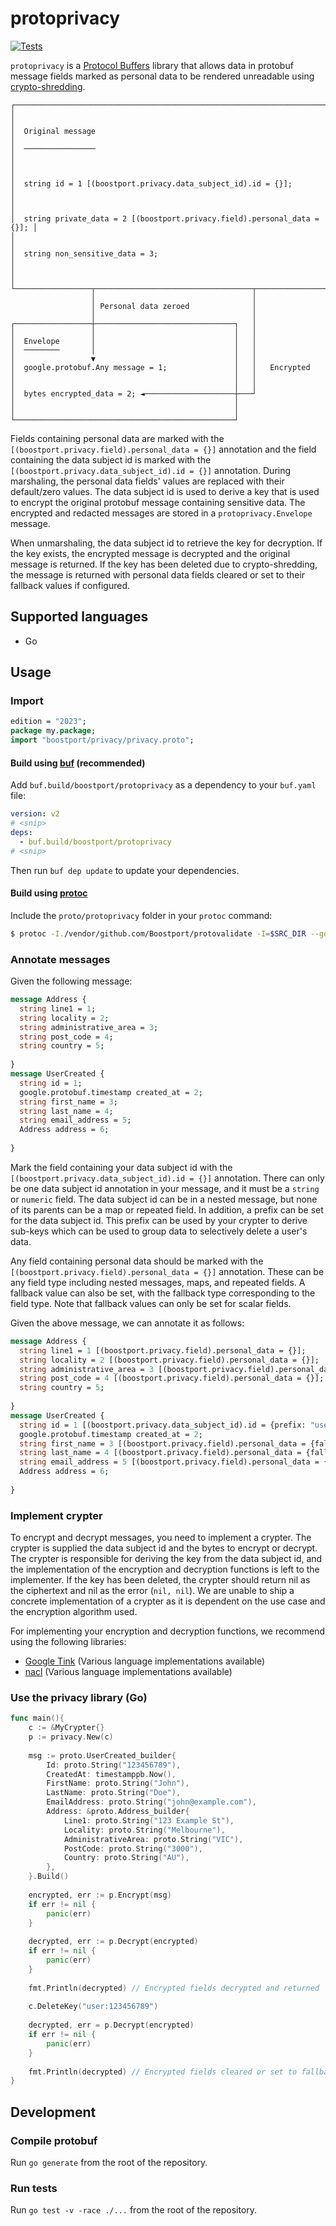 # protoprivacy
[![Tests](https://github.com/Boostport/protoprivacy/actions/workflows/tests.yml/badge.svg)](https://github.com/Boostport/protoprivacy/actions/workflows/tests.yml)

`protoprivacy` is a [Protocol Buffers](https://protobuf.dev/) library that allows data in protobuf message fields marked
as personal data to be rendered unreadable using [crypto-shredding](https://en.wikipedia.org/wiki/Crypto-shredding).
```
┌──────────────────────────────────────────────────────────────────────────┐
│                                                                          │
│  Original message                                                        │
│  ────────────────                                                        │
│                                                                          │
│  string id = 1 [(boostport.privacy.data_subject_id).id = {}];            │
│                                                                          │
│  string private_data = 2 [(boostport.privacy.field).personal_data = {}]; │
│                                                                          │
│  string non_sensitive_data = 3;                                          │
│                                                                          │
└─────────────────┬───────────────────────────────────┬────────────────────┘
                  │                                   │                     
                  │ Personal data zeroed              │                     
                  │                                   │                     
┌─────────────────┼───────────────────────────────┐   │                     
│                 │                               │   │                     
│  Envelope       │                               │   │                     
│  ────────       │                               │   │                     
│                 ▼                               │   │                     
│  google.protobuf.Any message = 1;               │   │   Encrypted         
│                                                 │   │                     
│                                                 │   │                     
│  bytes encrypted_data = 2; ◄────────────────────┼───┘                     
│                                                 │                         
│                                                 │                         
└─────────────────────────────────────────────────┘                         
```
Fields containing personal data are marked with the `[(boostport.privacy.field).personal_data = {}]` annotation and the
field containing the data subject id is marked with the `[(boostport.privacy.data_subject_id).id = {}]` annotation. During
marshaling, the personal data fields' values are replaced with their default/zero values. The data subject id is used
to derive a key that is used to encrypt the original protobuf message containing sensitive data. The encrypted and redacted
messages are stored in a `protoprivacy.Envelope` message.

When unmarshaling, the data subject id to retrieve the key for decryption. If the key exists, the encrypted message is 
decrypted and the original message is returned. If the key has been deleted due to crypto-shredding, the message is
returned with personal data fields cleared or set to their fallback values if configured.

## Supported languages
- Go

## Usage
### Import
```protobuf
edition = "2023";
package my.package;
import "boostport/privacy/privacy.proto";
```

#### Build using [buf](https://buf.build/docs/cli/) (recommended)
Add `buf.build/boostport/protoprivacy` as a dependency to your `buf.yaml` file:
```yaml
version: v2
# <snip>
deps:
  - buf.build/boostport/protoprivacy
# <snip>
```
Then run `buf dep update` to update your dependencies.

#### Build using [protoc](https://github.com/protocolbuffers/protobuf)
Include the `proto/protoprivacy` folder in your `protoc` command:
```bash
$ protoc -I./vendor/github.com/Boostport/protovalidate -I=$SRC_DIR --go_out=$DST_DIR $SRC_DIR/myproto.proto
```

### Annotate messages
Given the following message:
```protobuf
message Address {
  string line1 = 1;
  string locality = 2;
  string administrative_area = 3;
  string post_code = 4;
  string country = 5;
  
}
message UserCreated {
  string id = 1;
  google.protobuf.timestamp created_at = 2;
  string first_name = 3;
  string last_name = 4;
  string email_address = 5;
  Address address = 6;
  
}
```

Mark the field containing your data subject id with the `[(boostport.privacy.data_subject_id).id = {}]` annotation. There
can only be one data subject id annotation in your message, and it must be a `string` or `numeric` field. The data subject
id can be in a nested message, but none of its parents can be a map or repeated field. In addition, a prefix can be set
for the data subject id. This prefix can be used by your crypter to derive sub-keys which can be used to group data to
selectively delete a user's data.

Any field containing personal data should be marked with the `[(boostport.privacy.field).personal_data = {}]`
annotation. These can be any field type including nested messages, maps, and repeated fields. A fallback value can also
be set, with the fallback type corresponding to the field type. Note that fallback values can only be set for scalar fields.

Given the above message, we can annotate it as follows:
```protobuf 
message Address {
  string line1 = 1 [(boostport.privacy.field).personal_data = {}];
  string locality = 2 [(boostport.privacy.field).personal_data = {}];
  string administrative_area = 3 [(boostport.privacy.field).personal_data = {}];
  string post_code = 4 [(boostport.privacy.field).personal_data = {}];
  string country = 5;
  
}
message UserCreated {
  string id = 1 [(boostport.privacy.data_subject_id).id = {prefix: "user:"}];
  google.protobuf.timestamp created_at = 2;
  string first_name = 3 [(boostport.privacy.field).personal_data = {fallback_string: "ANONYMOUS"}];
  string last_name = 4 [(boostport.privacy.field).personal_data = {fallback_string: "USER"}];
  string email_address = 5 [(boostport.privacy.field).personal_data = {fallback_string: "anonymous@example.com"}];
  Address address = 6;
  
}
```

### Implement crypter
To encrypt and decrypt messages, you need to implement a crypter. The crypter is supplied the data subject id
and the bytes to encrypt or decrypt. The crypter is responsible for deriving the key from the data subject id, and the
implementation of the encryption and decryption functions is left to the implementer. If the key has been deleted, the
crypter should return nil as the ciphertext and nil as the error (`nil, nil`). We are unable to ship a concrete
implementation of a crypter as it is dependent on the use case and the encryption algorithm used. 

For implementing your encryption and decryption functions, we recommend using the following libraries:
- [Google Tink](https://developers.google.com/tink) (Various language implementations available)
- [nacl](https://nacl.cr.yp.to/) (Various language implementations available)

### Use the privacy library (Go)
```go
func main(){
    c := &MyCrypter{}
    p := privacy.New(c)
	
    msg := proto.UserCreated_builder{
        Id: proto.String("123456789"),	
        CreatedAt: timestamppb.Now(),
        FirstName: proto.String("John"),
        LastName: proto.String("Doe"),
        EmailAddress: proto.String("john@example.com"),
        Address: &proto.Address_builder{
            Line1: proto.String("123 Example St"),
            Locality: proto.String("Melbourne"),
            AdministrativeArea: proto.String("VIC"),
            PostCode: proto.String("3000"),
            Country: proto.String("AU"),
        },
    }.Build()
	
    encrypted, err := p.Encrypt(msg)
	if err != nil {
        panic(err)
    }
	
    decrypted, err := p.Decrypt(encrypted)
	if err != nil {
        panic(err)
    }
	
    fmt.Println(decrypted) // Encrypted fields decrypted and returned
	
    c.DeleteKey("user:123456789")
	
    decrypted, err = p.Decrypt(encrypted)
    if err != nil {
        panic(err)
    }
	
    fmt.Println(decrypted) // Encrypted fields cleared or set to fallback values
}
```

## Development
### Compile protobuf
Run `go generate` from the root of the repository.

### Run tests
Run `go test -v -race ./...` from the root of the repository.